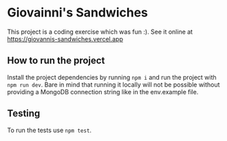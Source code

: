 # Giovainni's Sandwiches

This project is a coding exercise which was fun :). See it online at https://giovannis-sandwiches.vercel.app

## How to run the project
Install the project dependencies by running `npm i` and run the project with `npm run dev`. Bare in mind that running it locally will not be possible without providing a MongoDB connection string like in the env.example file.

## Testing

To run the tests use `npm test`.
